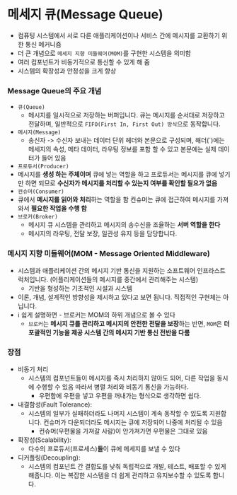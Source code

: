 # 메세지 큐(Message Queue)
- 컴퓨팅 시스템에서 서로 다른 애플리케이션이나 서비스 간에 메시지를 교환하기 위한 통신 메커니즘
- 더 큰 개념으로 `메세지 지향 미들웨어(MOM)`를 구현한 시스템을 의미함
- 여러 컴포넌트가 비동기적으로 통신할 수 있게 해 줌
- 시스템의 확장성과 안정성을 크게 향상

### Message Queue의 주요 개념
- `큐(Queue)`
  - 메시지를 일시적으로 저장하는 버퍼입니다. 큐는 메시지를 순서대로 저장하고 전달하며, 일반적으로 `FIFO(First In, First Out) 방식`으로 동작합니다.
- `메시지(Message)`
  -  송신자 -> 수신자 보내는 데이터 단위 헤더와 본문으로 구성되며, 해더(`)에는 메세지의 속성, 메타 데이터, 라우팅 정보를 포함 할 수 있고 본문에는 실제 데이터가 들어 있음
-  `프로듀서(Producer)`
  -  메시지를 **생성 하는 주체이며** 큐에 넣는 역할을 하고 프로듀서는 메시지를 큐에 넣기만 하면 되므로 **수신자가 메시지를 처리할 수 있는지 여부를 확인할 필요가 없음**
-  `컨슈머(Consumer)`
  - 큐에서 **메시지를 읽어와 처리**하는 역할을 함 컨슈머는 큐에 접근하여 메시지를 가져와서 **필요한 작업을 수행 함**
- `브로커(Broker)`
  -  메시지 큐 시스템을 관리하고 메시지의 송수신을 조율하는 **서버 역할을 한다**
  -  메시지의 라우팅, 전달 보장, 일관성 유지 등을 담당합니다. 

### 메시지 지향 미들웨어(MOM - Message Oriented Middleware)
- 시스템과 애플리케이션 간의 메시지 기반 통신을 지원하는 소프트웨어 인프라스트럭처입니다. (어플리케이션들의 메시지를 중간에서 관리해주는 시스템)
  -  기반을 형성하는 기초적인 시설과 시스템
-  이론, 개념, 설계적인 방향성을 제시하고 있다고 보면 됩니다. 직접적인 구현체는 아닙니다.
- ℹ️ 쉽게 설명하면 - 브로커는 MOM의 하위 개념으로 볼 수 있다
  -  `브로커`는 **메시지 큐를 관리하고 메시지의 안전한 전달을 보장**하는 반면, `MOM`은 **더 포괄적인 기능을 제공 시스템 간의 메시지 기반 통신 전반을 다룸**

### 장점
- 비동기 처리
  - 시스템의 컴포넌트들이 메시지를 즉시 처리하지 않아도 되어, 다른 작업을 동시에 수행할 수 있음 따라서 병렬 처리와 비동기 통신을 가능하다.
    - 우편함에 우편을 넣고 우편을 꺼내가는 형식으로 생각하면 쉽다.
- 내결함성(Fault Tolerance):
  - 시스템의 일부가 실패하더라도 나머지 시스템이 계속 동작할 수 있도록 지원합니다. 컨슈머가 다운되더라도 메시지는 큐에 저장되어 나중에 처리될 수 있음
    - 컨슈머(우편물을 가져갈 사람)이 안가져가면 우편물은 그대로 있음
- 확장성(Scalability):
  - 다수의 프로듀서(프로세스)**들**이 큐에 메세지를 보낼 수 있다
- 디커플링(Decoupling):
  - 시스템의 컴포넌트 간 결합도를 낮춰 독립적으로 개발, 테스트, 배포할 수 있게 해줍니다. 이는 복잡한 시스템을 더 쉽게 관리하고 유지보수할 수 있도록 합니다.
 
